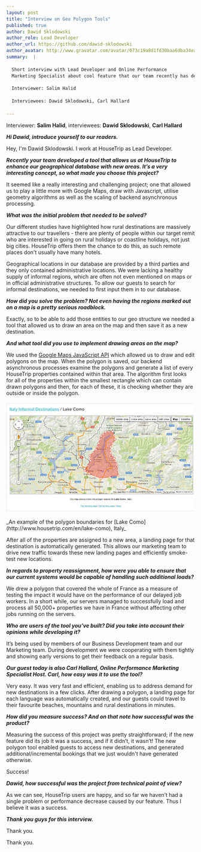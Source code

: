 ```yaml
---
layout: post
title: "Interview on Geo Polygon Tools"
published: true
author: Dawid Sklodowski
author_role: Lead Developer
author_url: https://github.com/dawid-sklodowski
author_avatar: http://www.gravatar.com/avatar/073c19a8d1fd30baa6dba34eaa55fe90.png
summary:  |

  Short interview with Lead Developer and Online Performance
  Marketing Specialist about cool feature that our team recently has delivered.

  Interviewer: Salim Halid

  Interviewees: Dawid Sklodowski, Carl Hallard

---
```


  Interviewer: **Salim Halid**, interviewees: **Dawid Sklodowski**, **Carl Hallard**

___Hi Dawid, introduce yourself to our readers.___

Hey, I'm Dawid Sklodowski. I work at HouseTrip as Lead Developer.

___Recently your team developed a tool that allows us at HouseTrip to enhance our
geographical database with new areas. It’s a very interesting concept, so what made
you choose this project?___

It seemed like a really interesting and challenging project; one that allowed us to
play a little more with Google Maps, draw with Javascript, utilise geometry algorithms
as well as the scaling of backend asynchronous processing.

___What was the initial problem that needed to be solved?___

Our different studies have highlighted how rural destinations are massively attractive
to our travellers - there are plenty of people within our target remit who are interested
in going on rural holidays or coastline holidays, not just big cities. HouseTrip offers
them the chance to do this, as such remote places don't usually have many hotels.

Geographical locations in our database are provided by a third parties and they only
contained administrative locations. We were lacking a healthy supply of informal regions,
which are often not even mentioned on maps or in official administrative structures.
To allow our guests to search for informal destinations, we needed to first input them
in to our database.

___How did you solve the problem? Not even having the regions marked out on a map is a
pretty serious roadblock.___

Exactly, so to be able to add those entities to our geo structure we needed a tool that
allowed us to draw an area on the map and then save it as a new destination.

___And what tool did you use to implement drawing areas on the map?___

We used the [Google Maps JavaScript API](http://developers.google.com/maps/documentation/javascript/)
which allowed us to draw and edit polygons on the map. When the polygon is saved,
our backend asynchronous processes examine the polygons and generate a list of every
HouseTrip properties contained within that area. The algorithm first looks for all of
the properties within the smallest rectangle which can contain drawn polygons and then,
for each of these, it is checking whether they are outside or inside the polygon.

<img src="/images/2013-10-01/lake-como.jpg" class="center-image" title="Staleness over time" alt="Staleness over time"/>
_An example of the polygon boundaries for [Lake Como](http://www.housetrip.com/en/lake-como), Italy_

After all of the properties are assigned to a new area, a landing page for that
destination is automatically generated. This allows our marketing team to drive
new traffic towards these new landing pages and efficiently smoke-test new locations.

___In regards to property reassignment, how were you able to ensure that our current systems would be capable of handling such additional loads?___

We drew a polygon that covered the whole of France as a measure of testing the impact
it would have on the performance of our delayed job workers. In a short while,
our servers managed to successfully load and process all 50,000+ properties we have
in France without affecting other jobs running on the servers.

___Who are users of the tool you've built? Did you take into account their opinions
while developing it?___

It’s being used by members of our Business Development team and our Marketing team.
During development we were cooperating with them tightly and showing early versions
to get their feedback on a regular basis.

___Our guest today is also Carl Hallard, Online Performance Marketing Specialist
Host. Carl, how easy was it to use the tool?___

Very easy. It was very fast and efficient, enabling us to address demand for new
destinations in a few clicks. After drawing a polygon, a landing page for each
language was automatically created, and our guests could travel to their favourite
beaches, mountains and rural destinations in minutes.

___How did you measure success? And on that note how successful was the product?___

Measuring the success of this project was pretty straightforward; if the new
feature did its job it was a success, and if it didn’t, it wasn’t! The new polygon
tool enabled guests to access new destinations, and generated additional/incremental
bookings that we just wouldn't have generated otherwise.

Success!

___Dawid, how successful was the project from technical point of view?___

As we can see, HouseTrip users are happy, and so far we haven’t had a single
problem or performance decrease caused by our feature. Thus I believe it
was a success.

___Thank you guys for this interview.___

Thank you.

Thank you.

<style type="text/css">
  .center-image {
    display:    block;
    margin:     1.4em auto !important;
    width:      670px;
    height:     auto;
  }
</style>
